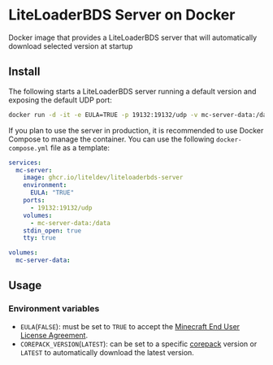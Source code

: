 # LiteLoaderBDS Server on Docker

Docker image that provides a LiteLoaderBDS server that will automatically download selected version at startup 

## Install

The following starts a LiteLoaderBDS server running a default version and exposing the default UDP port:

```sh
docker run -d -it -e EULA=TRUE -p 19132:19132/udp -v mc-server-data:/data ghcr.io/liteldev/liteloaderbds-server
```

If you plan to use the server in production, it is recommended to use Docker Compose to manage the container. You can use the following `docker-compose.yml` file as a template:

```yml
services:
  mc-server:
    image: ghcr.io/liteldev/liteloaderbds-server
    environment:
      EULA: "TRUE"
    ports:
      - 19132:19132/udp
    volumes:
      - mc-server-data:/data
    stdin_open: true
    tty: true

volumes:
  mc-server-data:
```

## Usage

### Environment variables

- `EULA`(`FALSE`): must be set to `TRUE` to accept the [Minecraft End User License Agreement](https://minecraft.net/terms).
- `COREPACK_VERSION`(`LATEST`): can be set to a specific [corepack](https://github.com/tooth-hub/corepack/tags) version or `LATEST` to automatically download the latest version.
